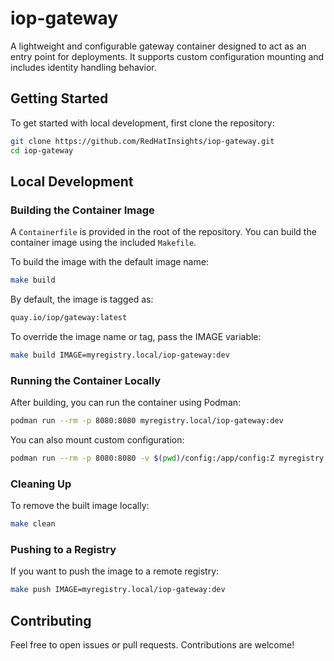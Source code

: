 # iop-gateway

A lightweight and configurable gateway container designed to act as an entry point for deployments. It supports custom configuration mounting and includes identity handling behavior.

## Getting Started

To get started with local development, first clone the repository:

```bash
git clone https://github.com/RedHatInsights/iop-gateway.git
cd iop-gateway
```

## Local Development

### Building the Container Image

A `Containerfile` is provided in the root of the repository. You can build the container image using the included `Makefile`.

To build the image with the default image name:

```bash
make build
```
By default, the image is tagged as:

```bash
quay.io/iop/gateway:latest
```

To override the image name or tag, pass the IMAGE variable:

```bash
make build IMAGE=myregistry.local/iop-gateway:dev
```

### Running the Container Locally
After building, you can run the container using Podman:

```bash
podman run --rm -p 8080:8080 myregistry.local/iop-gateway:dev
```

You can also mount custom configuration:

```bash
podman run --rm -p 8080:8080 -v $(pwd)/config:/app/config:Z myregistry.local/iop-gateway:dev
```

### Cleaning Up
To remove the built image locally:

```bash
make clean
```

### Pushing to a Registry
If you want to push the image to a remote registry:

```bash
make push IMAGE=myregistry.local/iop-gateway:dev
```

## Contributing
Feel free to open issues or pull requests. Contributions are welcome!
